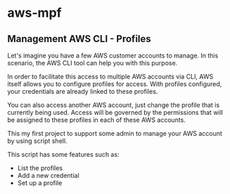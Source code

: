 # aws-mpf

## Management AWS CLI - Profiles

Let's imagine you have a few AWS customer accounts to manage. In this scenario, the AWS CLI tool can help you with this purpose.

In order to facilitate this access to multiple AWS accounts via CLI, AWS itself allows you to configure profiles for access. With profiles configured, your credentials are already linked to these profiles.

You can also access another AWS account, just change the profile that is currently being used.
Access will be governed by the permissions that will be assigned to these profiles in each of these AWS accounts.

This my first project to support some admin to manage your
AWS account by using script shell.

This script has some features such as:
* List the profiles
* Add a new credential
* Set up a profile